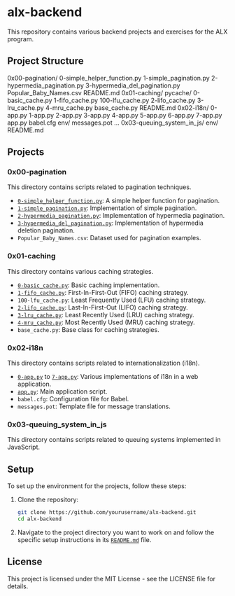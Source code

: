 # alx-backend

This repository contains various backend projects and exercises for the ALX program.

## Project Structure

0x00-pagination/ 0-simple_helper_function.py 1-simple_pagination.py 2-hypermedia_pagination.py 3-hypermedia_del_pagination.py Popular_Baby_Names.csv README.md 
0x01-caching/ pycache/ 0-basic_cache.py 1-fifo_cache.py 100-lfu_cache.py 2-lifo_cache.py 3-lru_cache.py 4-mru_cache.py base_cache.py README.md 
0x02-i18n/ 0-app.py 1-app.py 2-app.py 3-app.py 4-app.py 5-app.py 6-app.py 7-app.py app.py babel.cfg env/ messages.pot ... 0x03-queuing_system_in_js/ env/ README.md

## Projects

### 0x00-pagination

This directory contains scripts related to pagination techniques.

- [`0-simple_helper_function.py`](command:_github.copilot.openSymbolFromReferences?%5B%22%22%2C%5B%7B%22uri%22%3A%7B%22%24mid%22%3A1%2C%22fsPath%22%3A%22%2Fhome%2Fadane%2FRepository%2Falx-backend%2F0x02-i18n%2Fenv%2Flib%2Fpython3.10%2Fsite-packages%2Fsetuptools%2F_distutils%2Fcommand%2Fbdist_rpm.py%22%2C%22external%22%3A%22file%3A%2F%2F%2Fhome%2Fadane%2FRepository%2Falx-backend%2F0x02-i18n%2Fenv%2Flib%2Fpython3.10%2Fsite-packages%2Fsetuptools%2F_distutils%2Fcommand%2Fbdist_rpm.py%22%2C%22path%22%3A%22%2Fhome%2Fadane%2FRepository%2Falx-backend%2F0x02-i18n%2Fenv%2Flib%2Fpython3.10%2Fsite-packages%2Fsetuptools%2F_distutils%2Fcommand%2Fbdist_rpm.py%22%2C%22scheme%22%3A%22file%22%7D%2C%22pos%22%3A%7B%22line%22%3A171%2C%22character%22%3A25%7D%7D%2C%7B%22uri%22%3A%7B%22%24mid%22%3A1%2C%22fsPath%22%3A%22%2Fhome%2Fadane%2FRepository%2Falx-backend%2F0x02-i18n%2Fenv%2Flib64%2Fpython3.10%2Fsite-packages%2Fsetuptools%2F_distutils%2Fcommand%2Fbdist_rpm.py%22%2C%22external%22%3A%22file%3A%2F%2F%2Fhome%2Fadane%2FRepository%2Falx-backend%2F0x02-i18n%2Fenv%2Flib64%2Fpython3.10%2Fsite-packages%2Fsetuptools%2F_distutils%2Fcommand%2Fbdist_rpm.py%22%2C%22path%22%3A%22%2Fhome%2Fadane%2FRepository%2Falx-backend%2F0x02-i18n%2Fenv%2Flib64%2Fpython3.10%2Fsite-packages%2Fsetuptools%2F_distutils%2Fcommand%2Fbdist_rpm.py%22%2C%22scheme%22%3A%22file%22%7D%2C%22pos%22%3A%7B%22line%22%3A171%2C%22character%22%3A25%7D%7D%2C%7B%22uri%22%3A%7B%22%24mid%22%3A1%2C%22fsPath%22%3A%22%2Fhome%2Fadane%2FRepository%2Falx-backend%2Fenv%2Flib%2Fpython3.10%2Fsite-packages%2Fsetuptools%2F_distutils%2Fcommand%2Fbdist_rpm.py%22%2C%22external%22%3A%22file%3A%2F%2F%2Fhome%2Fadane%2FRepository%2Falx-backend%2Fenv%2Flib%2Fpython3.10%2Fsite-packages%2Fsetuptools%2F_distutils%2Fcommand%2Fbdist_rpm.py%22%2C%22path%22%3A%22%2Fhome%2Fadane%2FRepository%2Falx-backend%2Fenv%2Flib%2Fpython3.10%2Fsite-packages%2Fsetuptools%2F_distutils%2Fcommand%2Fbdist_rpm.py%22%2C%22scheme%22%3A%22file%22%7D%2C%22pos%22%3A%7B%22line%22%3A171%2C%22character%22%3A25%7D%7D%2C%7B%22uri%22%3A%7B%22%24mid%22%3A1%2C%22fsPath%22%3A%22%2Fhome%2Fadane%2FRepository%2Falx-backend%2Fenv%2Flib64%2Fpython3.10%2Fsite-packages%2Fsetuptools%2F_distutils%2Fcommand%2Fbdist_rpm.py%22%2C%22external%22%3A%22file%3A%2F%2F%2Fhome%2Fadane%2FRepository%2Falx-backend%2Fenv%2Flib64%2Fpython3.10%2Fsite-packages%2Fsetuptools%2F_distutils%2Fcommand%2Fbdist_rpm.py%22%2C%22path%22%3A%22%2Fhome%2Fadane%2FRepository%2Falx-backend%2Fenv%2Flib64%2Fpython3.10%2Fsite-packages%2Fsetuptools%2F_distutils%2Fcommand%2Fbdist_rpm.py%22%2C%22scheme%22%3A%22file%22%7D%2C%22pos%22%3A%7B%22line%22%3A171%2C%22character%22%3A25%7D%7D%5D%5D "Go to definition"): A simple helper function for pagination.
- [`1-simple_pagination.py`](command:_github.copilot.openSymbolFromReferences?%5B%22%22%2C%5B%7B%22uri%22%3A%7B%22%24mid%22%3A1%2C%22fsPath%22%3A%22%2Fhome%2Fadane%2FRepository%2Falx-backend%2F0x02-i18n%2Fenv%2Flib%2Fpython3.10%2Fsite-packages%2Fsetuptools%2F_distutils%2Fcommand%2Fbdist_rpm.py%22%2C%22external%22%3A%22file%3A%2F%2F%2Fhome%2Fadane%2FRepository%2Falx-backend%2F0x02-i18n%2Fenv%2Flib%2Fpython3.10%2Fsite-packages%2Fsetuptools%2F_distutils%2Fcommand%2Fbdist_rpm.py%22%2C%22path%22%3A%22%2Fhome%2Fadane%2FRepository%2Falx-backend%2F0x02-i18n%2Fenv%2Flib%2Fpython3.10%2Fsite-packages%2Fsetuptools%2F_distutils%2Fcommand%2Fbdist_rpm.py%22%2C%22scheme%22%3A%22file%22%7D%2C%22pos%22%3A%7B%22line%22%3A172%2C%22character%22%3A33%7D%7D%2C%7B%22uri%22%3A%7B%22%24mid%22%3A1%2C%22fsPath%22%3A%22%2Fhome%2Fadane%2FRepository%2Falx-backend%2F0x02-i18n%2Fenv%2Flib64%2Fpython3.10%2Fsite-packages%2Fsetuptools%2F_distutils%2Fcommand%2Fbdist_rpm.py%22%2C%22external%22%3A%22file%3A%2F%2F%2Fhome%2Fadane%2FRepository%2Falx-backend%2F0x02-i18n%2Fenv%2Flib64%2Fpython3.10%2Fsite-packages%2Fsetuptools%2F_distutils%2Fcommand%2Fbdist_rpm.py%22%2C%22path%22%3A%22%2Fhome%2Fadane%2FRepository%2Falx-backend%2F0x02-i18n%2Fenv%2Flib64%2Fpython3.10%2Fsite-packages%2Fsetuptools%2F_distutils%2Fcommand%2Fbdist_rpm.py%22%2C%22scheme%22%3A%22file%22%7D%2C%22pos%22%3A%7B%22line%22%3A172%2C%22character%22%3A33%7D%7D%2C%7B%22uri%22%3A%7B%22%24mid%22%3A1%2C%22fsPath%22%3A%22%2Fhome%2Fadane%2FRepository%2Falx-backend%2Fenv%2Flib%2Fpython3.10%2Fsite-packages%2Fsetuptools%2F_distutils%2Fcommand%2Fbdist_rpm.py%22%2C%22external%22%3A%22file%3A%2F%2F%2Fhome%2Fadane%2FRepository%2Falx-backend%2Fenv%2Flib%2Fpython3.10%2Fsite-packages%2Fsetuptools%2F_distutils%2Fcommand%2Fbdist_rpm.py%22%2C%22path%22%3A%22%2Fhome%2Fadane%2FRepository%2Falx-backend%2Fenv%2Flib%2Fpython3.10%2Fsite-packages%2Fsetuptools%2F_distutils%2Fcommand%2Fbdist_rpm.py%22%2C%22scheme%22%3A%22file%22%7D%2C%22pos%22%3A%7B%22line%22%3A172%2C%22character%22%3A33%7D%7D%2C%7B%22uri%22%3A%7B%22%24mid%22%3A1%2C%22fsPath%22%3A%22%2Fhome%2Fadane%2FRepository%2Falx-backend%2Fenv%2Flib64%2Fpython3.10%2Fsite-packages%2Fsetuptools%2F_distutils%2Fcommand%2Fbdist_rpm.py%22%2C%22external%22%3A%22file%3A%2F%2F%2Fhome%2Fadane%2FRepository%2Falx-backend%2Fenv%2Flib64%2Fpython3.10%2Fsite-packages%2Fsetuptools%2F_distutils%2Fcommand%2Fbdist_rpm.py%22%2C%22path%22%3A%22%2Fhome%2Fadane%2FRepository%2Falx-backend%2Fenv%2Flib64%2Fpython3.10%2Fsite-packages%2Fsetuptools%2F_distutils%2Fcommand%2Fbdist_rpm.py%22%2C%22scheme%22%3A%22file%22%7D%2C%22pos%22%3A%7B%22line%22%3A172%2C%22character%22%3A33%7D%7D%5D%5D "Go to definition"): Implementation of simple pagination.
- [`2-hypermedia_pagination.py`](command:_github.copilot.openSymbolFromReferences?%5B%22%22%2C%5B%7B%22uri%22%3A%7B%22%24mid%22%3A1%2C%22fsPath%22%3A%22%2Fhome%2Fadane%2FRepository%2Falx-backend%2F0x02-i18n%2Fenv%2Flib%2Fpython3.10%2Fsite-packages%2Fsetuptools%2F_distutils%2Fcommand%2Fbdist_rpm.py%22%2C%22external%22%3A%22file%3A%2F%2F%2Fhome%2Fadane%2FRepository%2Falx-backend%2F0x02-i18n%2Fenv%2Flib%2Fpython3.10%2Fsite-packages%2Fsetuptools%2F_distutils%2Fcommand%2Fbdist_rpm.py%22%2C%22path%22%3A%22%2Fhome%2Fadane%2FRepository%2Falx-backend%2F0x02-i18n%2Fenv%2Flib%2Fpython3.10%2Fsite-packages%2Fsetuptools%2F_distutils%2Fcommand%2Fbdist_rpm.py%22%2C%22scheme%22%3A%22file%22%7D%2C%22pos%22%3A%7B%22line%22%3A22%2C%22character%22%3A50%7D%7D%2C%7B%22uri%22%3A%7B%22%24mid%22%3A1%2C%22fsPath%22%3A%22%2Fhome%2Fadane%2FRepository%2Falx-backend%2F0x02-i18n%2Fenv%2Flib64%2Fpython3.10%2Fsite-packages%2Fsetuptools%2F_distutils%2Fcommand%2Fbdist_rpm.py%22%2C%22external%22%3A%22file%3A%2F%2F%2Fhome%2Fadane%2FRepository%2Falx-backend%2F0x02-i18n%2Fenv%2Flib64%2Fpython3.10%2Fsite-packages%2Fsetuptools%2F_distutils%2Fcommand%2Fbdist_rpm.py%22%2C%22path%22%3A%22%2Fhome%2Fadane%2FRepository%2Falx-backend%2F0x02-i18n%2Fenv%2Flib64%2Fpython3.10%2Fsite-packages%2Fsetuptools%2F_distutils%2Fcommand%2Fbdist_rpm.py%22%2C%22scheme%22%3A%22file%22%7D%2C%22pos%22%3A%7B%22line%22%3A22%2C%22character%22%3A50%7D%7D%2C%7B%22uri%22%3A%7B%22%24mid%22%3A1%2C%22fsPath%22%3A%22%2Fhome%2Fadane%2FRepository%2Falx-backend%2Fenv%2Flib%2Fpython3.10%2Fsite-packages%2Fsetuptools%2F_distutils%2Fcommand%2Fbdist_rpm.py%22%2C%22external%22%3A%22file%3A%2F%2F%2Fhome%2Fadane%2FRepository%2Falx-backend%2Fenv%2Flib%2Fpython3.10%2Fsite-packages%2Fsetuptools%2F_distutils%2Fcommand%2Fbdist_rpm.py%22%2C%22path%22%3A%22%2Fhome%2Fadane%2FRepository%2Falx-backend%2Fenv%2Flib%2Fpython3.10%2Fsite-packages%2Fsetuptools%2F_distutils%2Fcommand%2Fbdist_rpm.py%22%2C%22scheme%22%3A%22file%22%7D%2C%22pos%22%3A%7B%22line%22%3A22%2C%22character%22%3A50%7D%7D%2C%7B%22uri%22%3A%7B%22%24mid%22%3A1%2C%22fsPath%22%3A%22%2Fhome%2Fadane%2FRepository%2Falx-backend%2Fenv%2Flib64%2Fpython3.10%2Fsite-packages%2Fsetuptools%2F_distutils%2Fcommand%2Fbdist_rpm.py%22%2C%22external%22%3A%22file%3A%2F%2F%2Fhome%2Fadane%2FRepository%2Falx-backend%2Fenv%2Flib64%2Fpython3.10%2Fsite-packages%2Fsetuptools%2F_distutils%2Fcommand%2Fbdist_rpm.py%22%2C%22path%22%3A%22%2Fhome%2Fadane%2FRepository%2Falx-backend%2Fenv%2Flib64%2Fpython3.10%2Fsite-packages%2Fsetuptools%2F_distutils%2Fcommand%2Fbdist_rpm.py%22%2C%22scheme%22%3A%22file%22%7D%2C%22pos%22%3A%7B%22line%22%3A22%2C%22character%22%3A50%7D%7D%5D%5D "Go to definition"): Implementation of hypermedia pagination.
- [`3-hypermedia_del_pagination.py`](command:_github.copilot.openSymbolFromReferences?%5B%22%22%2C%5B%7B%22uri%22%3A%7B%22%24mid%22%3A1%2C%22fsPath%22%3A%22%2Fhome%2Fadane%2FRepository%2Falx-backend%2F0x02-i18n%2Fenv%2Flib%2Fpython3.10%2Fsite-packages%2Fsetuptools%2F_distutils%2Fcommand%2Fbdist_rpm.py%22%2C%22external%22%3A%22file%3A%2F%2F%2Fhome%2Fadane%2FRepository%2Falx-backend%2F0x02-i18n%2Fenv%2Flib%2Fpython3.10%2Fsite-packages%2Fsetuptools%2F_distutils%2Fcommand%2Fbdist_rpm.py%22%2C%22path%22%3A%22%2Fhome%2Fadane%2FRepository%2Falx-backend%2F0x02-i18n%2Fenv%2Flib%2Fpython3.10%2Fsite-packages%2Fsetuptools%2F_distutils%2Fcommand%2Fbdist_rpm.py%22%2C%22scheme%22%3A%22file%22%7D%2C%22pos%22%3A%7B%22line%22%3A89%2C%22character%22%3A13%7D%7D%2C%7B%22uri%22%3A%7B%22%24mid%22%3A1%2C%22fsPath%22%3A%22%2Fhome%2Fadane%2FRepository%2Falx-backend%2F0x02-i18n%2Fenv%2Flib%2Fpython3.10%2Fsite-packages%2Fsetuptools%2Fcommand%2Fpy36compat.py%22%2C%22external%22%3A%22file%3A%2F%2F%2Fhome%2Fadane%2FRepository%2Falx-backend%2F0x02-i18n%2Fenv%2Flib%2Fpython3.10%2Fsite-packages%2Fsetuptools%2Fcommand%2Fpy36compat.py%22%2C%22path%22%3A%22%2Fhome%2Fadane%2FRepository%2Falx-backend%2F0x02-i18n%2Fenv%2Flib%2Fpython3.10%2Fsite-packages%2Fsetuptools%2Fcommand%2Fpy36compat.py%22%2C%22scheme%22%3A%22file%22%7D%2C%22pos%22%3A%7B%22line%22%3A9%2C%22character%22%3A24%7D%7D%2C%7B%22uri%22%3A%7B%22%24mid%22%3A1%2C%22fsPath%22%3A%22%2Fhome%2Fadane%2FRepository%2Falx-backend%2F0x02-i18n%2Fenv%2Flib64%2Fpython3.10%2Fsite-packages%2Fsetuptools%2F_distutils%2Fcommand%2Fbdist_rpm.py%22%2C%22external%22%3A%22file%3A%2F%2F%2Fhome%2Fadane%2FRepository%2Falx-backend%2F0x02-i18n%2Fenv%2Flib64%2Fpython3.10%2Fsite-packages%2Fsetuptools%2F_distutils%2Fcommand%2Fbdist_rpm.py%22%2C%22path%22%3A%22%2Fhome%2Fadane%2FRepository%2Falx-backend%2F0x02-i18n%2Fenv%2Flib64%2Fpython3.10%2Fsite-packages%2Fsetuptools%2F_distutils%2Fcommand%2Fbdist_rpm.py%22%2C%22scheme%22%3A%22file%22%7D%2C%22pos%22%3A%7B%22line%22%3A89%2C%22character%22%3A13%7D%7D%2C%7B%22uri%22%3A%7B%22%24mid%22%3A1%2C%22fsPath%22%3A%22%2Fhome%2Fadane%2FRepository%2Falx-backend%2Fenv%2Flib%2Fpython3.10%2Fsite-packages%2Fsetuptools%2F_distutils%2Fcommand%2Fbdist_rpm.py%22%2C%22external%22%3A%22file%3A%2F%2F%2Fhome%2Fadane%2FRepository%2Falx-backend%2Fenv%2Flib%2Fpython3.10%2Fsite-packages%2Fsetuptools%2F_distutils%2Fcommand%2Fbdist_rpm.py%22%2C%22path%22%3A%22%2Fhome%2Fadane%2FRepository%2Falx-backend%2Fenv%2Flib%2Fpython3.10%2Fsite-packages%2Fsetuptools%2F_distutils%2Fcommand%2Fbdist_rpm.py%22%2C%22scheme%22%3A%22file%22%7D%2C%22pos%22%3A%7B%22line%22%3A89%2C%22character%22%3A13%7D%7D%2C%7B%22uri%22%3A%7B%22%24mid%22%3A1%2C%22fsPath%22%3A%22%2Fhome%2Fadane%2FRepository%2Falx-backend%2Fenv%2Flib%2Fpython3.10%2Fsite-packages%2Fsetuptools%2Fcommand%2Fpy36compat.py%22%2C%22external%22%3A%22file%3A%2F%2F%2Fhome%2Fadane%2FRepository%2Falx-backend%2Fenv%2Flib%2Fpython3.10%2Fsite-packages%2Fsetuptools%2Fcommand%2Fpy36compat.py%22%2C%22path%22%3A%22%2Fhome%2Fadane%2FRepository%2Falx-backend%2Fenv%2Flib%2Fpython3.10%2Fsite-packages%2Fsetuptools%2Fcommand%2Fpy36compat.py%22%2C%22scheme%22%3A%22file%22%7D%2C%22pos%22%3A%7B%22line%22%3A9%2C%22character%22%3A24%7D%7D%2C%7B%22uri%22%3A%7B%22%24mid%22%3A1%2C%22fsPath%22%3A%22%2Fhome%2Fadane%2FRepository%2Falx-backend%2Fenv%2Flib64%2Fpython3.10%2Fsite-packages%2Fsetuptools%2F_distutils%2Fcommand%2Fbdist_rpm.py%22%2C%22external%22%3A%22file%3A%2F%2F%2Fhome%2Fadane%2FRepository%2Falx-backend%2Fenv%2Flib64%2Fpython3.10%2Fsite-packages%2Fsetuptools%2F_distutils%2Fcommand%2Fbdist_rpm.py%22%2C%22path%22%3A%22%2Fhome%2Fadane%2FRepository%2Falx-backend%2Fenv%2Flib64%2Fpython3.10%2Fsite-packages%2Fsetuptools%2F_distutils%2Fcommand%2Fbdist_rpm.py%22%2C%22scheme%22%3A%22file%22%7D%2C%22pos%22%3A%7B%22line%22%3A89%2C%22character%22%3A13%7D%7D%2C%7B%22uri%22%3A%7B%22%24mid%22%3A1%2C%22fsPath%22%3A%22%2Fhome%2Fadane%2FRepository%2Falx-backend%2Fenv%2Flib64%2Fpython3.10%2Fsite-packages%2Fsetuptools%2Fcommand%2Fpy36compat.py%22%2C%22external%22%3A%22file%3A%2F%2F%2Fhome%2Fadane%2FRepository%2Falx-backend%2Fenv%2Flib64%2Fpython3.10%2Fsite-packages%2Fsetuptools%2Fcommand%2Fpy36compat.py%22%2C%22path%22%3A%22%2Fhome%2Fadane%2FRepository%2Falx-backend%2Fenv%2Flib64%2Fpython3.10%2Fsite-packages%2Fsetuptools%2Fcommand%2Fpy36compat.py%22%2C%22scheme%22%3A%22file%22%7D%2C%22pos%22%3A%7B%22line%22%3A9%2C%22character%22%3A24%7D%7D%5D%5D "Go to definition"): Implementation of hypermedia deletion pagination.
- `Popular_Baby_Names.csv`: Dataset used for pagination examples.

### 0x01-caching

This directory contains various caching strategies.

- [`0-basic_cache.py`](command:_github.copilot.openSymbolFromReferences?%5B%22%22%2C%5B%7B%22uri%22%3A%7B%22%24mid%22%3A1%2C%22fsPath%22%3A%22%2Fhome%2Fadane%2FRepository%2Falx-backend%2F0x02-i18n%2Fenv%2Flib%2Fpython3.10%2Fsite-packages%2Fsetuptools%2F_distutils%2Fcommand%2Fbdist_rpm.py%22%2C%22external%22%3A%22file%3A%2F%2F%2Fhome%2Fadane%2FRepository%2Falx-backend%2F0x02-i18n%2Fenv%2Flib%2Fpython3.10%2Fsite-packages%2Fsetuptools%2F_distutils%2Fcommand%2Fbdist_rpm.py%22%2C%22path%22%3A%22%2Fhome%2Fadane%2FRepository%2Falx-backend%2F0x02-i18n%2Fenv%2Flib%2Fpython3.10%2Fsite-packages%2Fsetuptools%2F_distutils%2Fcommand%2Fbdist_rpm.py%22%2C%22scheme%22%3A%22file%22%7D%2C%22pos%22%3A%7B%22line%22%3A171%2C%22character%22%3A25%7D%7D%2C%7B%22uri%22%3A%7B%22%24mid%22%3A1%2C%22fsPath%22%3A%22%2Fhome%2Fadane%2FRepository%2Falx-backend%2F0x02-i18n%2Fenv%2Flib64%2Fpython3.10%2Fsite-packages%2Fsetuptools%2F_distutils%2Fcommand%2Fbdist_rpm.py%22%2C%22external%22%3A%22file%3A%2F%2F%2Fhome%2Fadane%2FRepository%2Falx-backend%2F0x02-i18n%2Fenv%2Flib64%2Fpython3.10%2Fsite-packages%2Fsetuptools%2F_distutils%2Fcommand%2Fbdist_rpm.py%22%2C%22path%22%3A%22%2Fhome%2Fadane%2FRepository%2Falx-backend%2F0x02-i18n%2Fenv%2Flib64%2Fpython3.10%2Fsite-packages%2Fsetuptools%2F_distutils%2Fcommand%2Fbdist_rpm.py%22%2C%22scheme%22%3A%22file%22%7D%2C%22pos%22%3A%7B%22line%22%3A171%2C%22character%22%3A25%7D%7D%2C%7B%22uri%22%3A%7B%22%24mid%22%3A1%2C%22fsPath%22%3A%22%2Fhome%2Fadane%2FRepository%2Falx-backend%2Fenv%2Flib%2Fpython3.10%2Fsite-packages%2Fsetuptools%2F_distutils%2Fcommand%2Fbdist_rpm.py%22%2C%22external%22%3A%22file%3A%2F%2F%2Fhome%2Fadane%2FRepository%2Falx-backend%2Fenv%2Flib%2Fpython3.10%2Fsite-packages%2Fsetuptools%2F_distutils%2Fcommand%2Fbdist_rpm.py%22%2C%22path%22%3A%22%2Fhome%2Fadane%2FRepository%2Falx-backend%2Fenv%2Flib%2Fpython3.10%2Fsite-packages%2Fsetuptools%2F_distutils%2Fcommand%2Fbdist_rpm.py%22%2C%22scheme%22%3A%22file%22%7D%2C%22pos%22%3A%7B%22line%22%3A171%2C%22character%22%3A25%7D%7D%2C%7B%22uri%22%3A%7B%22%24mid%22%3A1%2C%22fsPath%22%3A%22%2Fhome%2Fadane%2FRepository%2Falx-backend%2Fenv%2Flib64%2Fpython3.10%2Fsite-packages%2Fsetuptools%2F_distutils%2Fcommand%2Fbdist_rpm.py%22%2C%22external%22%3A%22file%3A%2F%2F%2Fhome%2Fadane%2FRepository%2Falx-backend%2Fenv%2Flib64%2Fpython3.10%2Fsite-packages%2Fsetuptools%2F_distutils%2Fcommand%2Fbdist_rpm.py%22%2C%22path%22%3A%22%2Fhome%2Fadane%2FRepository%2Falx-backend%2Fenv%2Flib64%2Fpython3.10%2Fsite-packages%2Fsetuptools%2F_distutils%2Fcommand%2Fbdist_rpm.py%22%2C%22scheme%22%3A%22file%22%7D%2C%22pos%22%3A%7B%22line%22%3A171%2C%22character%22%3A25%7D%7D%5D%5D "Go to definition"): Basic caching implementation.
- [`1-fifo_cache.py`](command:_github.copilot.openSymbolFromReferences?%5B%22%22%2C%5B%7B%22uri%22%3A%7B%22%24mid%22%3A1%2C%22fsPath%22%3A%22%2Fhome%2Fadane%2FRepository%2Falx-backend%2F0x02-i18n%2Fenv%2Flib%2Fpython3.10%2Fsite-packages%2Fsetuptools%2F_distutils%2Fcommand%2Fbdist_rpm.py%22%2C%22external%22%3A%22file%3A%2F%2F%2Fhome%2Fadane%2FRepository%2Falx-backend%2F0x02-i18n%2Fenv%2Flib%2Fpython3.10%2Fsite-packages%2Fsetuptools%2F_distutils%2Fcommand%2Fbdist_rpm.py%22%2C%22path%22%3A%22%2Fhome%2Fadane%2FRepository%2Falx-backend%2F0x02-i18n%2Fenv%2Flib%2Fpython3.10%2Fsite-packages%2Fsetuptools%2F_distutils%2Fcommand%2Fbdist_rpm.py%22%2C%22scheme%22%3A%22file%22%7D%2C%22pos%22%3A%7B%22line%22%3A172%2C%22character%22%3A33%7D%7D%2C%7B%22uri%22%3A%7B%22%24mid%22%3A1%2C%22fsPath%22%3A%22%2Fhome%2Fadane%2FRepository%2Falx-backend%2F0x02-i18n%2Fenv%2Flib64%2Fpython3.10%2Fsite-packages%2Fsetuptools%2F_distutils%2Fcommand%2Fbdist_rpm.py%22%2C%22external%22%3A%22file%3A%2F%2F%2Fhome%2Fadane%2FRepository%2Falx-backend%2F0x02-i18n%2Fenv%2Flib64%2Fpython3.10%2Fsite-packages%2Fsetuptools%2F_distutils%2Fcommand%2Fbdist_rpm.py%22%2C%22path%22%3A%22%2Fhome%2Fadane%2FRepository%2Falx-backend%2F0x02-i18n%2Fenv%2Flib64%2Fpython3.10%2Fsite-packages%2Fsetuptools%2F_distutils%2Fcommand%2Fbdist_rpm.py%22%2C%22scheme%22%3A%22file%22%7D%2C%22pos%22%3A%7B%22line%22%3A172%2C%22character%22%3A33%7D%7D%2C%7B%22uri%22%3A%7B%22%24mid%22%3A1%2C%22fsPath%22%3A%22%2Fhome%2Fadane%2FRepository%2Falx-backend%2Fenv%2Flib%2Fpython3.10%2Fsite-packages%2Fsetuptools%2F_distutils%2Fcommand%2Fbdist_rpm.py%22%2C%22external%22%3A%22file%3A%2F%2F%2Fhome%2Fadane%2FRepository%2Falx-backend%2Fenv%2Flib%2Fpython3.10%2Fsite-packages%2Fsetuptools%2F_distutils%2Fcommand%2Fbdist_rpm.py%22%2C%22path%22%3A%22%2Fhome%2Fadane%2FRepository%2Falx-backend%2Fenv%2Flib%2Fpython3.10%2Fsite-packages%2Fsetuptools%2F_distutils%2Fcommand%2Fbdist_rpm.py%22%2C%22scheme%22%3A%22file%22%7D%2C%22pos%22%3A%7B%22line%22%3A172%2C%22character%22%3A33%7D%7D%2C%7B%22uri%22%3A%7B%22%24mid%22%3A1%2C%22fsPath%22%3A%22%2Fhome%2Fadane%2FRepository%2Falx-backend%2Fenv%2Flib64%2Fpython3.10%2Fsite-packages%2Fsetuptools%2F_distutils%2Fcommand%2Fbdist_rpm.py%22%2C%22external%22%3A%22file%3A%2F%2F%2Fhome%2Fadane%2FRepository%2Falx-backend%2Fenv%2Flib64%2Fpython3.10%2Fsite-packages%2Fsetuptools%2F_distutils%2Fcommand%2Fbdist_rpm.py%22%2C%22path%22%3A%22%2Fhome%2Fadane%2FRepository%2Falx-backend%2Fenv%2Flib64%2Fpython3.10%2Fsite-packages%2Fsetuptools%2F_distutils%2Fcommand%2Fbdist_rpm.py%22%2C%22scheme%22%3A%22file%22%7D%2C%22pos%22%3A%7B%22line%22%3A172%2C%22character%22%3A33%7D%7D%5D%5D "Go to definition"): First-In-First-Out (FIFO) caching strategy.
- `100-lfu_cache.py`: Least Frequently Used (LFU) caching strategy.
- [`2-lifo_cache.py`](command:_github.copilot.openSymbolFromReferences?%5B%22%22%2C%5B%7B%22uri%22%3A%7B%22%24mid%22%3A1%2C%22fsPath%22%3A%22%2Fhome%2Fadane%2FRepository%2Falx-backend%2F0x02-i18n%2Fenv%2Flib%2Fpython3.10%2Fsite-packages%2Fsetuptools%2F_distutils%2Fcommand%2Fbdist_rpm.py%22%2C%22external%22%3A%22file%3A%2F%2F%2Fhome%2Fadane%2FRepository%2Falx-backend%2F0x02-i18n%2Fenv%2Flib%2Fpython3.10%2Fsite-packages%2Fsetuptools%2F_distutils%2Fcommand%2Fbdist_rpm.py%22%2C%22path%22%3A%22%2Fhome%2Fadane%2FRepository%2Falx-backend%2F0x02-i18n%2Fenv%2Flib%2Fpython3.10%2Fsite-packages%2Fsetuptools%2F_distutils%2Fcommand%2Fbdist_rpm.py%22%2C%22scheme%22%3A%22file%22%7D%2C%22pos%22%3A%7B%22line%22%3A22%2C%22character%22%3A50%7D%7D%2C%7B%22uri%22%3A%7B%22%24mid%22%3A1%2C%22fsPath%22%3A%22%2Fhome%2Fadane%2FRepository%2Falx-backend%2F0x02-i18n%2Fenv%2Flib64%2Fpython3.10%2Fsite-packages%2Fsetuptools%2F_distutils%2Fcommand%2Fbdist_rpm.py%22%2C%22external%22%3A%22file%3A%2F%2F%2Fhome%2Fadane%2FRepository%2Falx-backend%2F0x02-i18n%2Fenv%2Flib64%2Fpython3.10%2Fsite-packages%2Fsetuptools%2F_distutils%2Fcommand%2Fbdist_rpm.py%22%2C%22path%22%3A%22%2Fhome%2Fadane%2FRepository%2Falx-backend%2F0x02-i18n%2Fenv%2Flib64%2Fpython3.10%2Fsite-packages%2Fsetuptools%2F_distutils%2Fcommand%2Fbdist_rpm.py%22%2C%22scheme%22%3A%22file%22%7D%2C%22pos%22%3A%7B%22line%22%3A22%2C%22character%22%3A50%7D%7D%2C%7B%22uri%22%3A%7B%22%24mid%22%3A1%2C%22fsPath%22%3A%22%2Fhome%2Fadane%2FRepository%2Falx-backend%2Fenv%2Flib%2Fpython3.10%2Fsite-packages%2Fsetuptools%2F_distutils%2Fcommand%2Fbdist_rpm.py%22%2C%22external%22%3A%22file%3A%2F%2F%2Fhome%2Fadane%2FRepository%2Falx-backend%2Fenv%2Flib%2Fpython3.10%2Fsite-packages%2Fsetuptools%2F_distutils%2Fcommand%2Fbdist_rpm.py%22%2C%22path%22%3A%22%2Fhome%2Fadane%2FRepository%2Falx-backend%2Fenv%2Flib%2Fpython3.10%2Fsite-packages%2Fsetuptools%2F_distutils%2Fcommand%2Fbdist_rpm.py%22%2C%22scheme%22%3A%22file%22%7D%2C%22pos%22%3A%7B%22line%22%3A22%2C%22character%22%3A50%7D%7D%2C%7B%22uri%22%3A%7B%22%24mid%22%3A1%2C%22fsPath%22%3A%22%2Fhome%2Fadane%2FRepository%2Falx-backend%2Fenv%2Flib64%2Fpython3.10%2Fsite-packages%2Fsetuptools%2F_distutils%2Fcommand%2Fbdist_rpm.py%22%2C%22external%22%3A%22file%3A%2F%2F%2Fhome%2Fadane%2FRepository%2Falx-backend%2Fenv%2Flib64%2Fpython3.10%2Fsite-packages%2Fsetuptools%2F_distutils%2Fcommand%2Fbdist_rpm.py%22%2C%22path%22%3A%22%2Fhome%2Fadane%2FRepository%2Falx-backend%2Fenv%2Flib64%2Fpython3.10%2Fsite-packages%2Fsetuptools%2F_distutils%2Fcommand%2Fbdist_rpm.py%22%2C%22scheme%22%3A%22file%22%7D%2C%22pos%22%3A%7B%22line%22%3A22%2C%22character%22%3A50%7D%7D%5D%5D "Go to definition"): Last-In-First-Out (LIFO) caching strategy.
- [`3-lru_cache.py`](command:_github.copilot.openSymbolFromReferences?%5B%22%22%2C%5B%7B%22uri%22%3A%7B%22%24mid%22%3A1%2C%22fsPath%22%3A%22%2Fhome%2Fadane%2FRepository%2Falx-backend%2F0x02-i18n%2Fenv%2Flib%2Fpython3.10%2Fsite-packages%2Fsetuptools%2F_distutils%2Fcommand%2Fbdist_rpm.py%22%2C%22external%22%3A%22file%3A%2F%2F%2Fhome%2Fadane%2FRepository%2Falx-backend%2F0x02-i18n%2Fenv%2Flib%2Fpython3.10%2Fsite-packages%2Fsetuptools%2F_distutils%2Fcommand%2Fbdist_rpm.py%22%2C%22path%22%3A%22%2Fhome%2Fadane%2FRepository%2Falx-backend%2F0x02-i18n%2Fenv%2Flib%2Fpython3.10%2Fsite-packages%2Fsetuptools%2F_distutils%2Fcommand%2Fbdist_rpm.py%22%2C%22scheme%22%3A%22file%22%7D%2C%22pos%22%3A%7B%22line%22%3A89%2C%22character%22%3A13%7D%7D%2C%7B%22uri%22%3A%7B%22%24mid%22%3A1%2C%22fsPath%22%3A%22%2Fhome%2Fadane%2FRepository%2Falx-backend%2F0x02-i18n%2Fenv%2Flib%2Fpython3.10%2Fsite-packages%2Fsetuptools%2Fcommand%2Fpy36compat.py%22%2C%22external%22%3A%22file%3A%2F%2F%2Fhome%2Fadane%2FRepository%2Falx-backend%2F0x02-i18n%2Fenv%2Flib%2Fpython3.10%2Fsite-packages%2Fsetuptools%2Fcommand%2Fpy36compat.py%22%2C%22path%22%3A%22%2Fhome%2Fadane%2FRepository%2Falx-backend%2F0x02-i18n%2Fenv%2Flib%2Fpython3.10%2Fsite-packages%2Fsetuptools%2Fcommand%2Fpy36compat.py%22%2C%22scheme%22%3A%22file%22%7D%2C%22pos%22%3A%7B%22line%22%3A9%2C%22character%22%3A24%7D%7D%2C%7B%22uri%22%3A%7B%22%24mid%22%3A1%2C%22fsPath%22%3A%22%2Fhome%2Fadane%2FRepository%2Falx-backend%2F0x02-i18n%2Fenv%2Flib64%2Fpython3.10%2Fsite-packages%2Fsetuptools%2F_distutils%2Fcommand%2Fbdist_rpm.py%22%2C%22external%22%3A%22file%3A%2F%2F%2Fhome%2Fadane%2FRepository%2Falx-backend%2F0x02-i18n%2Fenv%2Flib64%2Fpython3.10%2Fsite-packages%2Fsetuptools%2F_distutils%2Fcommand%2Fbdist_rpm.py%22%2C%22path%22%3A%22%2Fhome%2Fadane%2FRepository%2Falx-backend%2F0x02-i18n%2Fenv%2Flib64%2Fpython3.10%2Fsite-packages%2Fsetuptools%2F_distutils%2Fcommand%2Fbdist_rpm.py%22%2C%22scheme%22%3A%22file%22%7D%2C%22pos%22%3A%7B%22line%22%3A89%2C%22character%22%3A13%7D%7D%2C%7B%22uri%22%3A%7B%22%24mid%22%3A1%2C%22fsPath%22%3A%22%2Fhome%2Fadane%2FRepository%2Falx-backend%2Fenv%2Flib%2Fpython3.10%2Fsite-packages%2Fsetuptools%2F_distutils%2Fcommand%2Fbdist_rpm.py%22%2C%22external%22%3A%22file%3A%2F%2F%2Fhome%2Fadane%2FRepository%2Falx-backend%2Fenv%2Flib%2Fpython3.10%2Fsite-packages%2Fsetuptools%2F_distutils%2Fcommand%2Fbdist_rpm.py%22%2C%22path%22%3A%22%2Fhome%2Fadane%2FRepository%2Falx-backend%2Fenv%2Flib%2Fpython3.10%2Fsite-packages%2Fsetuptools%2F_distutils%2Fcommand%2Fbdist_rpm.py%22%2C%22scheme%22%3A%22file%22%7D%2C%22pos%22%3A%7B%22line%22%3A89%2C%22character%22%3A13%7D%7D%2C%7B%22uri%22%3A%7B%22%24mid%22%3A1%2C%22fsPath%22%3A%22%2Fhome%2Fadane%2FRepository%2Falx-backend%2Fenv%2Flib%2Fpython3.10%2Fsite-packages%2Fsetuptools%2Fcommand%2Fpy36compat.py%22%2C%22external%22%3A%22file%3A%2F%2F%2Fhome%2Fadane%2FRepository%2Falx-backend%2Fenv%2Flib%2Fpython3.10%2Fsite-packages%2Fsetuptools%2Fcommand%2Fpy36compat.py%22%2C%22path%22%3A%22%2Fhome%2Fadane%2FRepository%2Falx-backend%2Fenv%2Flib%2Fpython3.10%2Fsite-packages%2Fsetuptools%2Fcommand%2Fpy36compat.py%22%2C%22scheme%22%3A%22file%22%7D%2C%22pos%22%3A%7B%22line%22%3A9%2C%22character%22%3A24%7D%7D%2C%7B%22uri%22%3A%7B%22%24mid%22%3A1%2C%22fsPath%22%3A%22%2Fhome%2Fadane%2FRepository%2Falx-backend%2Fenv%2Flib64%2Fpython3.10%2Fsite-packages%2Fsetuptools%2F_distutils%2Fcommand%2Fbdist_rpm.py%22%2C%22external%22%3A%22file%3A%2F%2F%2Fhome%2Fadane%2FRepository%2Falx-backend%2Fenv%2Flib64%2Fpython3.10%2Fsite-packages%2Fsetuptools%2F_distutils%2Fcommand%2Fbdist_rpm.py%22%2C%22path%22%3A%22%2Fhome%2Fadane%2FRepository%2Falx-backend%2Fenv%2Flib64%2Fpython3.10%2Fsite-packages%2Fsetuptools%2F_distutils%2Fcommand%2Fbdist_rpm.py%22%2C%22scheme%22%3A%22file%22%7D%2C%22pos%22%3A%7B%22line%22%3A89%2C%22character%22%3A13%7D%7D%2C%7B%22uri%22%3A%7B%22%24mid%22%3A1%2C%22fsPath%22%3A%22%2Fhome%2Fadane%2FRepository%2Falx-backend%2Fenv%2Flib64%2Fpython3.10%2Fsite-packages%2Fsetuptools%2Fcommand%2Fpy36compat.py%22%2C%22external%22%3A%22file%3A%2F%2F%2Fhome%2Fadane%2FRepository%2Falx-backend%2Fenv%2Flib64%2Fpython3.10%2Fsite-packages%2Fsetuptools%2Fcommand%2Fpy36compat.py%22%2C%22path%22%3A%22%2Fhome%2Fadane%2FRepository%2Falx-backend%2Fenv%2Flib64%2Fpython3.10%2Fsite-packages%2Fsetuptools%2Fcommand%2Fpy36compat.py%22%2C%22scheme%22%3A%22file%22%7D%2C%22pos%22%3A%7B%22line%22%3A9%2C%22character%22%3A24%7D%7D%5D%5D "Go to definition"): Least Recently Used (LRU) caching strategy.
- [`4-mru_cache.py`](command:_github.copilot.openSymbolFromReferences?%5B%22%22%2C%5B%7B%22uri%22%3A%7B%22%24mid%22%3A1%2C%22fsPath%22%3A%22%2Fhome%2Fadane%2FRepository%2Falx-backend%2F0x02-i18n%2Fenv%2Flib%2Fpython3.10%2Fsite-packages%2Fsetuptools%2F_distutils%2Fcommand%2Fbdist_rpm.py%22%2C%22external%22%3A%22file%3A%2F%2F%2Fhome%2Fadane%2FRepository%2Falx-backend%2F0x02-i18n%2Fenv%2Flib%2Fpython3.10%2Fsite-packages%2Fsetuptools%2F_distutils%2Fcommand%2Fbdist_rpm.py%22%2C%22path%22%3A%22%2Fhome%2Fadane%2FRepository%2Falx-backend%2F0x02-i18n%2Fenv%2Flib%2Fpython3.10%2Fsite-packages%2Fsetuptools%2F_distutils%2Fcommand%2Fbdist_rpm.py%22%2C%22scheme%22%3A%22file%22%7D%2C%22pos%22%3A%7B%22line%22%3A404%2C%22character%22%3A27%7D%7D%2C%7B%22uri%22%3A%7B%22%24mid%22%3A1%2C%22fsPath%22%3A%22%2Fhome%2Fadane%2FRepository%2Falx-backend%2F0x02-i18n%2Fenv%2Flib64%2Fpython3.10%2Fsite-packages%2Fsetuptools%2F_distutils%2Fcommand%2Fbdist_rpm.py%22%2C%22external%22%3A%22file%3A%2F%2F%2Fhome%2Fadane%2FRepository%2Falx-backend%2F0x02-i18n%2Fenv%2Flib64%2Fpython3.10%2Fsite-packages%2Fsetuptools%2F_distutils%2Fcommand%2Fbdist_rpm.py%22%2C%22path%22%3A%22%2Fhome%2Fadane%2FRepository%2Falx-backend%2F0x02-i18n%2Fenv%2Flib64%2Fpython3.10%2Fsite-packages%2Fsetuptools%2F_distutils%2Fcommand%2Fbdist_rpm.py%22%2C%22scheme%22%3A%22file%22%7D%2C%22pos%22%3A%7B%22line%22%3A404%2C%22character%22%3A27%7D%7D%2C%7B%22uri%22%3A%7B%22%24mid%22%3A1%2C%22fsPath%22%3A%22%2Fhome%2Fadane%2FRepository%2Falx-backend%2Fenv%2Flib%2Fpython3.10%2Fsite-packages%2Fsetuptools%2F_distutils%2Fcommand%2Fbdist_rpm.py%22%2C%22external%22%3A%22file%3A%2F%2F%2Fhome%2Fadane%2FRepository%2Falx-backend%2Fenv%2Flib%2Fpython3.10%2Fsite-packages%2Fsetuptools%2F_distutils%2Fcommand%2Fbdist_rpm.py%22%2C%22path%22%3A%22%2Fhome%2Fadane%2FRepository%2Falx-backend%2Fenv%2Flib%2Fpython3.10%2Fsite-packages%2Fsetuptools%2F_distutils%2Fcommand%2Fbdist_rpm.py%22%2C%22scheme%22%3A%22file%22%7D%2C%22pos%22%3A%7B%22line%22%3A404%2C%22character%22%3A27%7D%7D%2C%7B%22uri%22%3A%7B%22%24mid%22%3A1%2C%22fsPath%22%3A%22%2Fhome%2Fadane%2FRepository%2Falx-backend%2Fenv%2Flib64%2Fpython3.10%2Fsite-packages%2Fsetuptools%2F_distutils%2Fcommand%2Fbdist_rpm.py%22%2C%22external%22%3A%22file%3A%2F%2F%2Fhome%2Fadane%2FRepository%2Falx-backend%2Fenv%2Flib64%2Fpython3.10%2Fsite-packages%2Fsetuptools%2F_distutils%2Fcommand%2Fbdist_rpm.py%22%2C%22path%22%3A%22%2Fhome%2Fadane%2FRepository%2Falx-backend%2Fenv%2Flib64%2Fpython3.10%2Fsite-packages%2Fsetuptools%2F_distutils%2Fcommand%2Fbdist_rpm.py%22%2C%22scheme%22%3A%22file%22%7D%2C%22pos%22%3A%7B%22line%22%3A404%2C%22character%22%3A27%7D%7D%5D%5D "Go to definition"): Most Recently Used (MRU) caching strategy.
- `base_cache.py`: Base class for caching strategies.

### 0x02-i18n

This directory contains scripts related to internationalization (i18n).

- [`0-app.py`](command:_github.copilot.openSymbolFromReferences?%5B%22%22%2C%5B%7B%22uri%22%3A%7B%22%24mid%22%3A1%2C%22fsPath%22%3A%22%2Fhome%2Fadane%2FRepository%2Falx-backend%2F0x02-i18n%2Fenv%2Flib%2Fpython3.10%2Fsite-packages%2Fsetuptools%2F_distutils%2Fcommand%2Fbdist_rpm.py%22%2C%22external%22%3A%22file%3A%2F%2F%2Fhome%2Fadane%2FRepository%2Falx-backend%2F0x02-i18n%2Fenv%2Flib%2Fpython3.10%2Fsite-packages%2Fsetuptools%2F_distutils%2Fcommand%2Fbdist_rpm.py%22%2C%22path%22%3A%22%2Fhome%2Fadane%2FRepository%2Falx-backend%2F0x02-i18n%2Fenv%2Flib%2Fpython3.10%2Fsite-packages%2Fsetuptools%2F_distutils%2Fcommand%2Fbdist_rpm.py%22%2C%22scheme%22%3A%22file%22%7D%2C%22pos%22%3A%7B%22line%22%3A171%2C%22character%22%3A25%7D%7D%2C%7B%22uri%22%3A%7B%22%24mid%22%3A1%2C%22fsPath%22%3A%22%2Fhome%2Fadane%2FRepository%2Falx-backend%2F0x02-i18n%2Fenv%2Flib64%2Fpython3.10%2Fsite-packages%2Fsetuptools%2F_distutils%2Fcommand%2Fbdist_rpm.py%22%2C%22external%22%3A%22file%3A%2F%2F%2Fhome%2Fadane%2FRepository%2Falx-backend%2F0x02-i18n%2Fenv%2Flib64%2Fpython3.10%2Fsite-packages%2Fsetuptools%2F_distutils%2Fcommand%2Fbdist_rpm.py%22%2C%22path%22%3A%22%2Fhome%2Fadane%2FRepository%2Falx-backend%2F0x02-i18n%2Fenv%2Flib64%2Fpython3.10%2Fsite-packages%2Fsetuptools%2F_distutils%2Fcommand%2Fbdist_rpm.py%22%2C%22scheme%22%3A%22file%22%7D%2C%22pos%22%3A%7B%22line%22%3A171%2C%22character%22%3A25%7D%7D%2C%7B%22uri%22%3A%7B%22%24mid%22%3A1%2C%22fsPath%22%3A%22%2Fhome%2Fadane%2FRepository%2Falx-backend%2Fenv%2Flib%2Fpython3.10%2Fsite-packages%2Fsetuptools%2F_distutils%2Fcommand%2Fbdist_rpm.py%22%2C%22external%22%3A%22file%3A%2F%2F%2Fhome%2Fadane%2FRepository%2Falx-backend%2Fenv%2Flib%2Fpython3.10%2Fsite-packages%2Fsetuptools%2F_distutils%2Fcommand%2Fbdist_rpm.py%22%2C%22path%22%3A%22%2Fhome%2Fadane%2FRepository%2Falx-backend%2Fenv%2Flib%2Fpython3.10%2Fsite-packages%2Fsetuptools%2F_distutils%2Fcommand%2Fbdist_rpm.py%22%2C%22scheme%22%3A%22file%22%7D%2C%22pos%22%3A%7B%22line%22%3A171%2C%22character%22%3A25%7D%7D%2C%7B%22uri%22%3A%7B%22%24mid%22%3A1%2C%22fsPath%22%3A%22%2Fhome%2Fadane%2FRepository%2Falx-backend%2Fenv%2Flib64%2Fpython3.10%2Fsite-packages%2Fsetuptools%2F_distutils%2Fcommand%2Fbdist_rpm.py%22%2C%22external%22%3A%22file%3A%2F%2F%2Fhome%2Fadane%2FRepository%2Falx-backend%2Fenv%2Flib64%2Fpython3.10%2Fsite-packages%2Fsetuptools%2F_distutils%2Fcommand%2Fbdist_rpm.py%22%2C%22path%22%3A%22%2Fhome%2Fadane%2FRepository%2Falx-backend%2Fenv%2Flib64%2Fpython3.10%2Fsite-packages%2Fsetuptools%2F_distutils%2Fcommand%2Fbdist_rpm.py%22%2C%22scheme%22%3A%22file%22%7D%2C%22pos%22%3A%7B%22line%22%3A171%2C%22character%22%3A25%7D%7D%5D%5D "Go to definition") to [`7-app.py`](command:_github.copilot.openSymbolFromReferences?%5B%22%22%2C%5B%7B%22uri%22%3A%7B%22%24mid%22%3A1%2C%22fsPath%22%3A%22%2Fhome%2Fadane%2FRepository%2Falx-backend%2F0x02-i18n%2Fenv%2Flib%2Fpython3.10%2Fsite-packages%2Fsetuptools%2Fcommand%2Fpy36compat.py%22%2C%22external%22%3A%22file%3A%2F%2F%2Fhome%2Fadane%2FRepository%2Falx-backend%2F0x02-i18n%2Fenv%2Flib%2Fpython3.10%2Fsite-packages%2Fsetuptools%2Fcommand%2Fpy36compat.py%22%2C%22path%22%3A%22%2Fhome%2Fadane%2FRepository%2Falx-backend%2F0x02-i18n%2Fenv%2Flib%2Fpython3.10%2Fsite-packages%2Fsetuptools%2Fcommand%2Fpy36compat.py%22%2C%22scheme%22%3A%22file%22%7D%2C%22pos%22%3A%7B%22line%22%3A9%2C%22character%22%3A26%7D%7D%2C%7B%22uri%22%3A%7B%22%24mid%22%3A1%2C%22fsPath%22%3A%22%2Fhome%2Fadane%2FRepository%2Falx-backend%2Fenv%2Flib%2Fpython3.10%2Fsite-packages%2Fsetuptools%2Fcommand%2Fpy36compat.py%22%2C%22external%22%3A%22file%3A%2F%2F%2Fhome%2Fadane%2FRepository%2Falx-backend%2Fenv%2Flib%2Fpython3.10%2Fsite-packages%2Fsetuptools%2Fcommand%2Fpy36compat.py%22%2C%22path%22%3A%22%2Fhome%2Fadane%2FRepository%2Falx-backend%2Fenv%2Flib%2Fpython3.10%2Fsite-packages%2Fsetuptools%2Fcommand%2Fpy36compat.py%22%2C%22scheme%22%3A%22file%22%7D%2C%22pos%22%3A%7B%22line%22%3A9%2C%22character%22%3A26%7D%7D%2C%7B%22uri%22%3A%7B%22%24mid%22%3A1%2C%22fsPath%22%3A%22%2Fhome%2Fadane%2FRepository%2Falx-backend%2Fenv%2Flib64%2Fpython3.10%2Fsite-packages%2Fsetuptools%2Fcommand%2Fpy36compat.py%22%2C%22external%22%3A%22file%3A%2F%2F%2Fhome%2Fadane%2FRepository%2Falx-backend%2Fenv%2Flib64%2Fpython3.10%2Fsite-packages%2Fsetuptools%2Fcommand%2Fpy36compat.py%22%2C%22path%22%3A%22%2Fhome%2Fadane%2FRepository%2Falx-backend%2Fenv%2Flib64%2Fpython3.10%2Fsite-packages%2Fsetuptools%2Fcommand%2Fpy36compat.py%22%2C%22scheme%22%3A%22file%22%7D%2C%22pos%22%3A%7B%22line%22%3A9%2C%22character%22%3A26%7D%7D%5D%5D "Go to definition"): Various implementations of i18n in a web application.
- [`app.py`](command:_github.copilot.openSymbolFromReferences?%5B%22%22%2C%5B%7B%22uri%22%3A%7B%22%24mid%22%3A1%2C%22fsPath%22%3A%22%2Fhome%2Fadane%2FRepository%2Falx-backend%2F0x02-i18n%2Fenv%2Flib%2Fpython3.10%2Fsite-packages%2Fsetuptools%2F_distutils%2Fcommand%2Fbdist_rpm.py%22%2C%22external%22%3A%22file%3A%2F%2F%2Fhome%2Fadane%2FRepository%2Falx-backend%2F0x02-i18n%2Fenv%2Flib%2Fpython3.10%2Fsite-packages%2Fsetuptools%2F_distutils%2Fcommand%2Fbdist_rpm.py%22%2C%22path%22%3A%22%2Fhome%2Fadane%2FRepository%2Falx-backend%2F0x02-i18n%2Fenv%2Flib%2Fpython3.10%2Fsite-packages%2Fsetuptools%2F_distutils%2Fcommand%2Fbdist_rpm.py%22%2C%22scheme%22%3A%22file%22%7D%2C%22pos%22%3A%7B%22line%22%3A48%2C%22character%22%3A14%7D%7D%2C%7B%22uri%22%3A%7B%22%24mid%22%3A1%2C%22fsPath%22%3A%22%2Fhome%2Fadane%2FRepository%2Falx-backend%2F0x02-i18n%2Fenv%2Flib%2Fpython3.10%2Fsite-packages%2Fsetuptools%2Fcommand%2Fpy36compat.py%22%2C%22external%22%3A%22file%3A%2F%2F%2Fhome%2Fadane%2FRepository%2Falx-backend%2F0x02-i18n%2Fenv%2Flib%2Fpython3.10%2Fsite-packages%2Fsetuptools%2Fcommand%2Fpy36compat.py%22%2C%22path%22%3A%22%2Fhome%2Fadane%2FRepository%2Falx-backend%2F0x02-i18n%2Fenv%2Flib%2Fpython3.10%2Fsite-packages%2Fsetuptools%2Fcommand%2Fpy36compat.py%22%2C%22scheme%22%3A%22file%22%7D%2C%22pos%22%3A%7B%22line%22%3A63%2C%22character%22%3A38%7D%7D%2C%7B%22uri%22%3A%7B%22%24mid%22%3A1%2C%22fsPath%22%3A%22%2Fhome%2Fadane%2FRepository%2Falx-backend%2F0x02-i18n%2Fenv%2Flib64%2Fpython3.10%2Fsite-packages%2Fsetuptools%2F_distutils%2Fcommand%2Fbdist_rpm.py%22%2C%22external%22%3A%22file%3A%2F%2F%2Fhome%2Fadane%2FRepository%2Falx-backend%2F0x02-i18n%2Fenv%2Flib64%2Fpython3.10%2Fsite-packages%2Fsetuptools%2F_distutils%2Fcommand%2Fbdist_rpm.py%22%2C%22path%22%3A%22%2Fhome%2Fadane%2FRepository%2Falx-backend%2F0x02-i18n%2Fenv%2Flib64%2Fpython3.10%2Fsite-packages%2Fsetuptools%2F_distutils%2Fcommand%2Fbdist_rpm.py%22%2C%22scheme%22%3A%22file%22%7D%2C%22pos%22%3A%7B%22line%22%3A48%2C%22character%22%3A14%7D%7D%2C%7B%22uri%22%3A%7B%22%24mid%22%3A1%2C%22fsPath%22%3A%22%2Fhome%2Fadane%2FRepository%2Falx-backend%2Fenv%2Flib%2Fpython3.10%2Fsite-packages%2Fsetuptools%2F_distutils%2Fcommand%2Fbdist_rpm.py%22%2C%22external%22%3A%22file%3A%2F%2F%2Fhome%2Fadane%2FRepository%2Falx-backend%2Fenv%2Flib%2Fpython3.10%2Fsite-packages%2Fsetuptools%2F_distutils%2Fcommand%2Fbdist_rpm.py%22%2C%22path%22%3A%22%2Fhome%2Fadane%2FRepository%2Falx-backend%2Fenv%2Flib%2Fpython3.10%2Fsite-packages%2Fsetuptools%2F_distutils%2Fcommand%2Fbdist_rpm.py%22%2C%22scheme%22%3A%22file%22%7D%2C%22pos%22%3A%7B%22line%22%3A48%2C%22character%22%3A14%7D%7D%2C%7B%22uri%22%3A%7B%22%24mid%22%3A1%2C%22fsPath%22%3A%22%2Fhome%2Fadane%2FRepository%2Falx-backend%2Fenv%2Flib%2Fpython3.10%2Fsite-packages%2Fsetuptools%2Fcommand%2Fpy36compat.py%22%2C%22external%22%3A%22file%3A%2F%2F%2Fhome%2Fadane%2FRepository%2Falx-backend%2Fenv%2Flib%2Fpython3.10%2Fsite-packages%2Fsetuptools%2Fcommand%2Fpy36compat.py%22%2C%22path%22%3A%22%2Fhome%2Fadane%2FRepository%2Falx-backend%2Fenv%2Flib%2Fpython3.10%2Fsite-packages%2Fsetuptools%2Fcommand%2Fpy36compat.py%22%2C%22scheme%22%3A%22file%22%7D%2C%22pos%22%3A%7B%22line%22%3A63%2C%22character%22%3A38%7D%7D%2C%7B%22uri%22%3A%7B%22%24mid%22%3A1%2C%22fsPath%22%3A%22%2Fhome%2Fadane%2FRepository%2Falx-backend%2Fenv%2Flib64%2Fpython3.10%2Fsite-packages%2Fsetuptools%2F_distutils%2Fcommand%2Fbdist_rpm.py%22%2C%22external%22%3A%22file%3A%2F%2F%2Fhome%2Fadane%2FRepository%2Falx-backend%2Fenv%2Flib64%2Fpython3.10%2Fsite-packages%2Fsetuptools%2F_distutils%2Fcommand%2Fbdist_rpm.py%22%2C%22path%22%3A%22%2Fhome%2Fadane%2FRepository%2Falx-backend%2Fenv%2Flib64%2Fpython3.10%2Fsite-packages%2Fsetuptools%2F_distutils%2Fcommand%2Fbdist_rpm.py%22%2C%22scheme%22%3A%22file%22%7D%2C%22pos%22%3A%7B%22line%22%3A48%2C%22character%22%3A14%7D%7D%2C%7B%22uri%22%3A%7B%22%24mid%22%3A1%2C%22fsPath%22%3A%22%2Fhome%2Fadane%2FRepository%2Falx-backend%2Fenv%2Flib64%2Fpython3.10%2Fsite-packages%2Fsetuptools%2Fcommand%2Fpy36compat.py%22%2C%22external%22%3A%22file%3A%2F%2F%2Fhome%2Fadane%2FRepository%2Falx-backend%2Fenv%2Flib64%2Fpython3.10%2Fsite-packages%2Fsetuptools%2Fcommand%2Fpy36compat.py%22%2C%22path%22%3A%22%2Fhome%2Fadane%2FRepository%2Falx-backend%2Fenv%2Flib64%2Fpython3.10%2Fsite-packages%2Fsetuptools%2Fcommand%2Fpy36compat.py%22%2C%22scheme%22%3A%22file%22%7D%2C%22pos%22%3A%7B%22line%22%3A63%2C%22character%22%3A38%7D%7D%5D%5D "Go to definition"): Main application script.
- `babel.cfg`: Configuration file for Babel.
- `messages.pot`: Template file for message translations.

### 0x03-queuing_system_in_js

This directory contains scripts related to queuing systems implemented in JavaScript.

## Setup

To set up the environment for the projects, follow these steps:

1. Clone the repository:
    ```sh
    git clone https://github.com/yourusername/alx-backend.git
    cd alx-backend
    ```

2. Navigate to the project directory you want to work on and follow the specific setup instructions in its [`README.md`](command:_github.copilot.openRelativePath?%5B%7B%22scheme%22%3A%22file%22%2C%22authority%22%3A%22%22%2C%22path%22%3A%22%2Fhome%2Fadane%2FRepository%2Falx-backend%2FREADME.md%22%2C%22query%22%3A%22%22%2C%22fragment%22%3A%22%22%7D%5D "/home/adane/Repository/alx-backend/README.md") file.

## License

This project is licensed under the MIT License - see the LICENSE file for details.